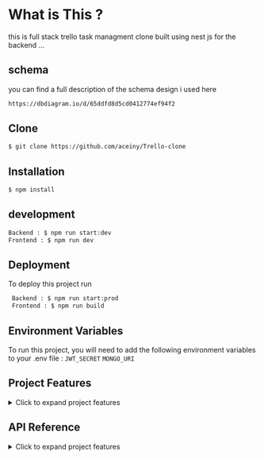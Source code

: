 # What is This ?

this is full stack trello task managment clone built using nest js for the backend ...

## schema

you can find a full description of the schema design i used here

```bash
https://dbdiagram.io/d/65ddfd8d5cd0412774ef94f2
```

## Clone

```bash
$ git clone https://github.com/aceiny/Trello-clone
```

## Installation

```bash
$ npm install
```

## development

```bash
Backend : $ npm run start:dev
Frontend : $ npm run dev
```

## Deployment

To deploy this project run

```bash
 Backend : $ npm run start:prod
 Frontend : $ npm run build
```

## Environment Variables

To run this project, you will need to add the following environment variables to your .env file :
`JWT_SECRET`
`MONGO_URI`

## Project Features

<details>
<summary>Click to expand project features</summary>

**User Authentication :**

- Allow users to sign up, log in, and log out. Use authentication to secure user-specific data and actions.
- Allow users to update account informations

**Boards:**

- Create boards.
- View all boards a user has access to.
- Update board details (name, description, etc.).
- Delete boards (with appropriate permissions).

**Lists:**

- Create lists within a board.
- Reorder lists within a board.
- Update list details (name, color, etc.).
- Delete lists (with appropriate permissions).

**Cards:**

- Create cards within a list.
- Drag and drop cards between lists.
- Update card details (name, description, due date, etc.).
- Assign users to cards.
- Add labels to cards.
- Add attachments to cards.
- Add comments to cards.
- Delete cards (with appropriate permissions).

**Real-time Updates**: Use WebSockets or a similar technology to provide real-time updates when changes are made to boards, lists, or cards.

**Collaboration:**

- Allow multiple users to collaborate on the same board.
- Implement permissions to control who can view, edit, and delete boards, lists, and cards.

**Search**: Implement a search functionality to quickly find boards, lists, or cards based on keywords.

**Notifications:**

- Notify users of important events (e.g., when they are added to a board, when a card is assigned to them, etc.).
- Allow users to manage their notification settings.

**Archiving**: Allow users to archive boards, lists, or cards to keep their workspace organized.

**Activity Log**: Keep a log of all actions performed on boards, lists, and cards, allowing users to track changes and revert if needed.

**Mobile Responsiveness**: Ensure the application is responsive and usable on mobile devices.

**Data Backup**: Implement regular backups to prevent data loss.

**Performance Optimization**: Optimize the application for performance, especially for operations involving large numbers of boards, lists, or cards.

</details>

## API Reference

<details> 
<summary>Click to expand project features</summary>

#### Signup new user

```http
POST /auth/signup
```

| Parameter   | Type     |
| :---------- | :------- |
| `Username`  | `string` |
| `Passsword` | `string` |

#### Login user

```http
GET /auth/login
```

| Parameter   | Type     |
| :---------- | :------- |
| `Username`  | `string` |
| `Passsword` | `string` |

#### Get all user boards

```http
GET /board  'require auth'
```

| Parameter | Type |
| :-------- | :--- |
| ``        | ``   |

#### Get Board by ID

```http
GET /board/:id  'require auth'
```

| Parameter | Type     |
| :-------- | :------- |
| `id`      | `string` |

#### Create Board

```http
POST /board  'require auth'
```

| Parameter | Type       |
| :-------- | :--------- |
| `board`   | `BoardDto` |

#### Update Board

```http
PUT /board/:id  'require auth'
```

| Parameter | Type     |
| :-------- | :------- |
| `id`      | `string` |
| `board`   | `Board`  |

#### Delete Board

```http
DELETE /board/:id  'require auth'
```

| Parameter | Type     |
| :-------- | :------- |
| `id`      | `string` |

#### Get All Lists by Board ID

```http
GET /list/all/:boardId  'require auth'
```

| Parameter | Type     |
| :-------- | :------- |
| `boardId` | `string` |

#### Get List by ID

```http
GET /list/:id  'require auth'
```

| Parameter | Type     |
| :-------- | :------- |
| `Id`      | `string` |

#### Create List

```http
POST /list/:boardId  'require auth'
```

| Parameter | Type      |
| :-------- | :-------- |
| `boardId` | `string`  |
| `list`    | `ListDto` |

#### Reorder List

```http
POST /list/:listId/:boardId  'require auth'
```

| Parameter  | Type     |
| :--------- | :------- |
| `listId`   | `string` |
| `boardId`  | `string` |
| `position` | `number` |

#### Update List

```http
PUT /list/:id  'require auth'
```

| Parameter | Type      |
| :-------- | :-------- |
| `id`      | `string`  |
| `list`    | `ListDto` |

#### Delete List

```http
DELETE /list/:id  'require auth'
```

| Parameter | Type     |
| :-------- | :------- |
| `id`      | `string` |

#### Get Cards by List ID

```http
GET /card/all/:listId  'require auth'
```

| Parameter | Type     |
| :-------- | :------- |
| `listId	`  | `string` |

#### Get Card by ID

```http
GET /card/all/:listId  'require auth'
```

| Parameter | Type     |
| :-------- | :------- |
| `cardId`  | `string` |

#### Create Card

```http
GET /card/all/:listId  'require auth'
```

| Parameter | Type      |
| :-------- | :-------- |
| `listId`  | `string`  |
| `card`    | `CardDto` |

#### Reorder Card

```http
POST /card/:cardId/:listId  'require auth'
```

| Parameter  | Type     |
| :--------- | :------- |
| `cardId`   | `string` |
| `listId`   | `string` |
| `position` | `number` |

#### Update Card

```http
PUT /card/:cardId  'require auth'
```

| Parameter | Type            |
| :-------- | :-------------- |
| `cardId`  | `string`        |
| `card`    | `CardUpdateDto` |

#### Delete Card

```http
DELETE /card/:cardId  'require auth'
```

| Parameter | Type     |
| :-------- | :------- |
| `cardId`  | `string` |

</details>
